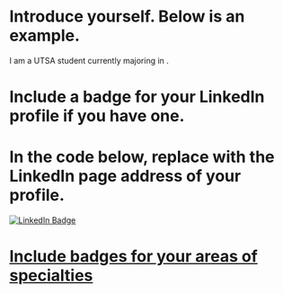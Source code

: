 # Introduce yourself. Below is an example.
I am a UTSA student currently majoring in <fill-in-your-major-here>.

# Include a badge for your LinkedIn profile if you have one.
# In the code below, replace <your-profile> with the LinkedIn page address of your profile. 
<div id="badges">
  <a href="https://www.linkedin.com/in/<your-profile>/">
    <img src="https://img.shields.io/badge/LinkedIn-blue?style=for-the-badge&logo=linkedin&logoColor=white" alt="LinkedIn Badge"/>
</div>

# Include badges for your areas of specialties 
